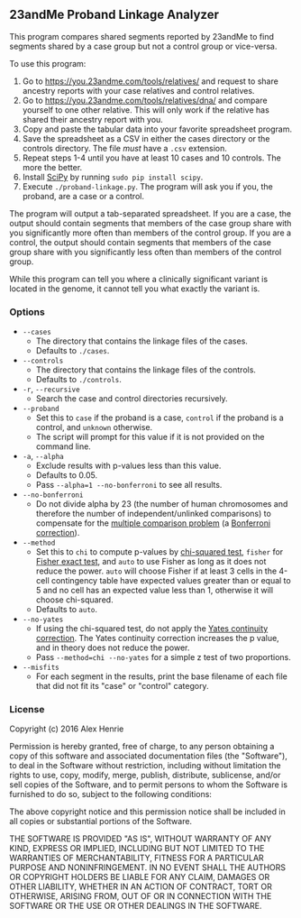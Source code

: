 ## 23andMe Proband Linkage Analyzer

This program compares shared segments reported by 23andMe to find segments
shared by a case group but not a control group or vice-versa.

To use this program:

1. Go to https://you.23andme.com/tools/relatives/ and request to share ancestry
   reports with your case relatives and control relatives.
2. Go to https://you.23andme.com/tools/relatives/dna/ and compare yourself to
   one other relative. This will only work if the relative has shared their
   ancestry report with you.
3. Copy and paste the tabular data into your favorite spreadsheet program.
4. Save the spreadsheet as a CSV in either the cases directory or the controls
   directory. The file *must* have a `.csv` extension.
5. Repeat steps 1-4 until you have at least 10 cases and 10 controls. The more
   the better.
6. Install [SciPy](https://www.scipy.org/) by running `sudo pip install scipy`.
7. Execute `./proband-linkage.py`. The program will ask you if you, the proband,
   are a case or a control.

The program will output a tab-separated spreadsheet. If you are a case, the
output should contain segments that members of the case group share with you
significantly more often than members of the control group. If you are a
control, the output should contain segments that members of the case group share
with you significantly less often than members of the control group.

While this program can tell you where a clinically significant variant is
located in the genome, it cannot tell you what exactly the variant is.

### Options

* `--cases`
    * The directory that contains the linkage files of the cases.
    * Defaults to `./cases`.
* `--controls`
    * The directory that contains the linkage files of the controls.
    * Defaults to `./controls`.
* `-r`, `--recursive`
    * Search the case and control directories recursively.
* `--proband`
    * Set this to `case` if the proband is a case, `control` if the proband is a
      control, and `unknown` otherwise.
    * The script will prompt for this value if it is not provided on the command
      line.
* `-a`, `--alpha`
    * Exclude results with p-values less than this value.
    * Defaults to 0.05.
    * Pass `--alpha=1 --no-bonferroni` to see all results.
* `--no-bonferroni`
    * Do not divide alpha by 23 (the number of human chromosomes and therefore
      the number of independent/unlinked comparisons) to compensate for the
      [multiple comparison problem](https://en.wikipedia.org/wiki/Multiple_comparisons_problem)
      (a [Bonferroni correction](https://en.wikipedia.org/wiki/Bonferroni_correction)).
* `--method`
    * Set this to `chi` to compute p-values by
      [chi-squared test](https://en.wikipedia.org/wiki/Chi-squared_test),
      `fisher` for
      [Fisher exact test](https://en.wikipedia.org/wiki/Fisher%27s_exact_test),
      and `auto` to use Fisher as long as it does not reduce the power. `auto`
      will choose Fisher if at least 3 cells in the 4-cell contingency table
      have expected values greater than or equal to 5 and no cell has an
      expected value less than 1, otherwise it will choose chi-squared.
    * Defaults to `auto`.
* `--no-yates`
    * If using the chi-squared test, do not apply the
      [Yates continuity correction](https://en.wikipedia.org/wiki/Yates%27s_correction_for_continuity).
      The Yates continuity correction increases the p value, and in theory does
      not reduce the power.
    * Pass `--method=chi --no-yates` for a simple z test of two proportions.
* `--misfits`
    * For each segment in the results, print the base filename of each file that
      did not fit its "case" or "control" category.

### License

Copyright (c) 2016 Alex Henrie

Permission is hereby granted, free of charge, to any person obtaining a copy of
this software and associated documentation files (the "Software"), to deal in
the Software without restriction, including without limitation the rights to
use, copy, modify, merge, publish, distribute, sublicense, and/or sell copies of
the Software, and to permit persons to whom the Software is furnished to do so,
subject to the following conditions:

The above copyright notice and this permission notice shall be included in all
copies or substantial portions of the Software.

THE SOFTWARE IS PROVIDED "AS IS", WITHOUT WARRANTY OF ANY KIND, EXPRESS OR
IMPLIED, INCLUDING BUT NOT LIMITED TO THE WARRANTIES OF MERCHANTABILITY, FITNESS
FOR A PARTICULAR PURPOSE AND NONINFRINGEMENT. IN NO EVENT SHALL THE AUTHORS OR
COPYRIGHT HOLDERS BE LIABLE FOR ANY CLAIM, DAMAGES OR OTHER LIABILITY, WHETHER
IN AN ACTION OF CONTRACT, TORT OR OTHERWISE, ARISING FROM, OUT OF OR IN
CONNECTION WITH THE SOFTWARE OR THE USE OR OTHER DEALINGS IN THE SOFTWARE.
